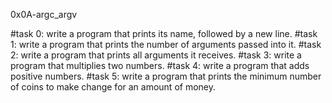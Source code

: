 0x0A-argc_argv

#task 0: write a program that prints its name, followed by a new line.
#task 1: write a program that prints the number of arguments passed into it.
#task 2: write a program that prints all arguments it receives.
#task 3: write a program that multiplies two numbers.
#task 4: write a program that adds positive numbers.
#task 5: write a program that prints the minimum number of coins to make change for an amount of money.

